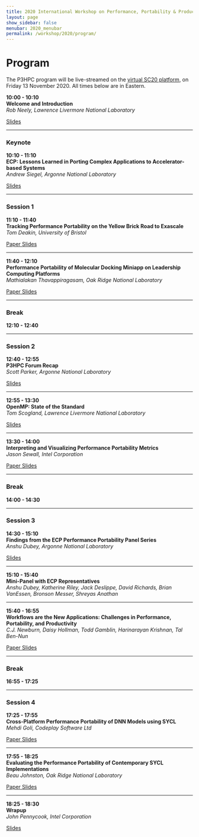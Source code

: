 ```yaml
---
title: 2020 International Workshop on Performance, Portability & Productivity in HPC
layout: page
show_sidebar: false
menubar: 2020_menubar
permalink: /workshop/2020/program/
---
```


# Program

The P3HPC program will be live-streamed on the [virtual SC20
platform](https://www.eventscribe.net/2020/SC20/), on Friday 13 November 2020. 
All times below are in Eastern.

<p>
<b>10:00 - 10:10</b><br />
<b>Welcome and Introduction</b><br />
<i>Rob Neely, Lawrence Livermore National Laboratory</i><br />
<div class="buttons">
 <a class="button is-primary" href="https://drive.google.com/file/d/1yAGKHzeydFIpGNUFX-9APnpbzsiEWeiX/view?usp=sharing">
  <span class="icon is-small">
   <i class="fas fa-chalkboard-teacher"></i>
  </span>
  <span>Slides</span>
 </a>
</div>
</p>

<hr>

### Keynote

<p>
<b>10:10 - 11:10</b><br />
<b>ECP: Lessons Learned in Porting Complex Applications to Accelerator-based Systems</b><br />
<i>Andrew Siegel, Argonne National Laboratory</i><br />
<div class="buttons">
 <a class="button is-primary" href="" disabled>
  <span class="icon is-small">
   <i class="fas fa-chalkboard-teacher"></i>
  </span>
  <span>Slides</span>
</a>
</div>
</p>

<hr>

### Session 1

<p>
<b>11:10 - 11:40</b><br />
<b>Tracking Performance Portability on the Yellow Brick Road to Exascale</b><br />  
<i>Tom Deakin, University of Bristol</i><br />
<div class="buttons">
 <a class="button is-primary" href="https://conferences.computer.org/scwpub/pdfs/P3HPC2020-7JoPMqLDMtHxH13RaK79h8/108800a001/108800a001.pdf">
  <span class="icon is-small">
   <i class="fas fa-file-alt"></i>
  </span>
  <span>Paper</span>
 </a>
 <a class="button is-primary" href="https://drive.google.com/file/d/1HNfXgb1bN7Py3i69bSLrfNZjqmcSbTOG/view?usp=sharing">
  <span class="icon is-small">
   <i class="fas fa-chalkboard-teacher"></i>
  </span>
  <span>Slides</span>
 </a>
</div>
</p>

<hr>

<p>
<b>11:40 - 12:10</b><br /> 
<b>Performance Portability of Molecular Docking Miniapp on Leadership Computing Platforms</b><br />
<i>Mathialakan Thavappiragasam, Oak Ridge National Laboratory</i><br />
<div class="buttons">
 <a class="button is-primary" href="https://conferences.computer.org/scwpub/pdfs/P3HPC2020-7JoPMqLDMtHxH13RaK79h8/108800a036/108800a036.pdf">
  <span class="icon is-small">
   <i class="fas fa-file-alt"></i>
  </span>
  <span>Paper</span>
 </a>
 <a class="button is-primary" href="https://drive.google.com/file/d/1rii9P89VeAyYHjZns8Op7UUIOcA_C47t/view?usp=sharing">
  <span class="icon is-small">
   <i class="fas fa-chalkboard-teacher"></i>
  </span>
  <span>Slides</span>
 </a>
</div>
</p>

<hr>

### Break

**12:10 - 12:40**

<hr>

### Session 2

<p>
<b>12:40 - 12:55</b><br />
<b>P3HPC Forum Recap</b><br />
<i>Scott Parker, Argonne National Laboratory</i><br />
<div class="buttons">
 <a class="button is-primary" href="" disabled>
  <span class="icon is-small">
   <i class="fas fa-chalkboard-teacher"></i>
  </span>
  <span>Slides</span>
 </a>
</div>
</p>

<hr>

<p>
<b>12:55 - 13:30</b><br />
<b>OpenMP: State of the Standard</b><br />
<i>Tom Scogland, Lawrence Livermore National Laboratory</i><br />
<div class="buttons">
 <a class="button is-primary" href="https://drive.google.com/file/d/1tDfFuDsg1x0xoB0iwkw4poSJno2vj3gj/view?usp=sharing">
  <span class="icon is-small">
   <i class="fas fa-chalkboard-teacher"></i>
  </span>
  <span>Slides</span>
 </a>
</div>
</p>

<hr>

<p>
<b>13:30 - 14:00</b><br /> 
<b>Interpreting and Visualizing Performance Portability Metrics</b><br />  
<i>Jason Sewall, Intel Corporation</i><br />
<div class="buttons">
 <a class="button is-primary" href="https://conferences.computer.org/scwpub/pdfs/P3HPC2020-7JoPMqLDMtHxH13RaK79h8/108800a014/108800a014.pdf">
  <span class="icon is-small">
   <i class="fas fa-file-alt"></i>
  </span>
  <span>Paper</span>
 </a>
 <a class="button is-primary" href="" disabled>
  <span class="icon is-small">
   <i class="fas fa-chalkboard-teacher"></i>
  </span>
  <span>Slides</span>
 </a>
</div>
</p>

<hr>

### Break

**14:00 - 14:30**

<hr>

### Session 3

<p>
<b>14:30 - 15:10</b><br /> 
<b>Findings from the ECP Performance Portability Panel Series</b><br />
<i>Anshu Dubey, Argonne National Laboratory</i><br />
<div class="buttons">
 <a class="button is-primary" href="https://drive.google.com/file/d/1X15tRqfsA-zYprh4J78ZHf8h9UON70Sq/view?usp=sharing">
  <span class="icon is-small">
   <i class="fas fa-chalkboard-teacher"></i>
  </span>
  <span>Slides</span>
 </a>
</div>
</p>

<hr>

<p>
<b>15:10 - 15:40</b><br />
<b>Mini-Panel with ECP Representatives</b><br />
<i>Anshu Dubey, Katherine Riley, Jack Deslippe, David Richards, Brian VanEssen, Bronson Messer, Shreyas Anathan</i><br />
</p>

<hr>

<p>
<b>15:40 - 16:55</b><br /> 
<b>Workflows are the New Applications: Challenges in Performance, Portability, and Productivity</b><br /> 
<i>C.J. Newburn, Daisy Hollman, Todd Gamblin, Harinarayan Krishnan, Tal Ben-Nun</i><br />
<div class="buttons">
 <a class="button is-primary" href="https://conferences.computer.org/scwpub/pdfs/P3HPC2020-7JoPMqLDMtHxH13RaK79h8/108800a057/108800a057.pdf">
  <span class="icon is-small">
   <i class="fas fa-file-alt"></i>
  </span>
  <span>Paper</span>
 </a>
 <a class="button is-primary" href="https://drive.google.com/file/d/1krT1e-Itx86cGC6ui3m5OlBjyP7k4DdH/view?usp=sharing">
  <span class="icon is-small">
   <i class="fas fa-chalkboard-teacher"></i>
  </span>
  <span>Slides</span>
 </a>
</div>
</p>

<hr>

### Break

**16:55 - 17:25**

<hr>

### Session 4

<p>
<b>17:25 - 17:55</b><br />
<b>Cross-Platform Performance Portability of DNN Models using SYCL</b><br /> 
<i>Mehdi Goli, Codeplay Software Ltd</i><br />
<div class="buttons">
 <a class="button is-primary" href="https://conferences.computer.org/scwpub/pdfs/P3HPC2020-7JoPMqLDMtHxH13RaK79h8/108800a025/108800a025.pdf">
  <span class="icon is-small">
   <i class="fas fa-file-alt"></i>
  </span>
  <span>Paper</span>
 </a>
 <a class="button is-primary" href="https://drive.google.com/file/d/1ig4fQygN8GCzmB2X-wKmnPLQU3lgRvaJ/view?usp=sharing">
  <span class="icon is-small">
   <i class="fas fa-chalkboard-teacher"></i>
  </span>
  <span>Slides</span>
 </a>
</div>
</p>

<hr>

<p>
<b>17:55 - 18:25</b><br />  
<b>Evaluating the Performance Portability of Contemporary SYCL Implementations</b><br />
<i>Beau Johnston, Oak Ridge National Laboratory</i><br />
<div class="buttons">
 <a class="button is-primary" href="https://conferences.computer.org/scwpub/pdfs/P3HPC2020-7JoPMqLDMtHxH13RaK79h8/108800a045/108800a045.pdf">
  <span class="icon is-small">
   <i class="fas fa-file-alt"></i>
  </span>
  <span>Paper</span>
 </a>
 <a class="button is-primary" href="https://drive.google.com/file/d/1TNY2c8HPd8dOe1Ypmr4x74Sc3Nvc_KJf/view?usp=sharing">
  <span class="icon is-small">
   <i class="fas fa-chalkboard-teacher"></i>
  </span>
  <span>Slides</span>
 </a>
</div>
</p>

<hr>

<p>
<b>18:25 - 18:30</b><br />  
<b>Wrapup</b><br />  
<i>John Pennycook, Intel Corporation</i><br />
<div class="buttons">
 <a class="button is-primary" href="https://drive.google.com/file/d/1ls08b2M8Xa6pBqJ6MqnaIbH-2kmIQq-L/view?usp=sharing">
  <span class="icon is-small">
   <i class="fas fa-chalkboard-teacher"></i>
  </span>
  <span>Slides</span>
 </a>
</div>
</p>
